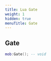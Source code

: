 ```yaml
---
title: Lua Gate
weight: 1
hidden: true
menuTitle: Gate
---
```

## Gate
```lua
mob:Gate(); -- void
```